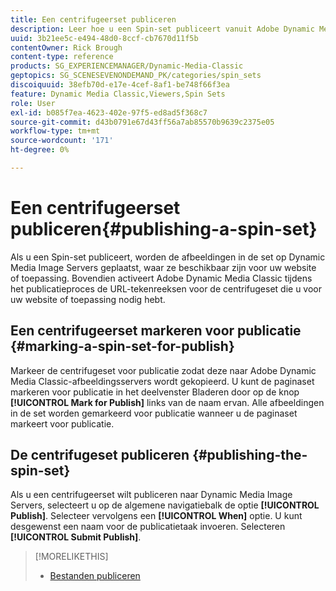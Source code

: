```yaml
---
title: Een centrifugeerset publiceren
description: Leer hoe u een Spin-set publiceert vanuit Adobe Dynamic Media Classic.
uuid: 3b21ee5c-e494-48d0-8ccf-cb7670d11f5b
contentOwner: Rick Brough
content-type: reference
products: SG_EXPERIENCEMANAGER/Dynamic-Media-Classic
geptopics: SG_SCENESEVENONDEMAND_PK/categories/spin_sets
discoiquuid: 38efb70d-e17e-4cef-8af1-be748f66f3ea
feature: Dynamic Media Classic,Viewers,Spin Sets
role: User
exl-id: b085f7ea-4623-402e-97f5-ed8ad5f368c7
source-git-commit: d43b0791e67d43ff56a7ab85570b9639c2375e05
workflow-type: tm+mt
source-wordcount: '171'
ht-degree: 0%

---
```


# Een centrifugeerset publiceren{#publishing-a-spin-set}

Als u een Spin-set publiceert, worden de afbeeldingen in de set op Dynamic Media Image Servers geplaatst, waar ze beschikbaar zijn voor uw website of toepassing. Bovendien activeert Adobe Dynamic Media Classic tijdens het publicatieproces de URL-tekenreeksen voor de centrifugeset die u voor uw website of toepassing nodig hebt.

## Een centrifugeerset markeren voor publicatie {#marking-a-spin-set-for-publish}

Markeer de centrifugeset voor publicatie zodat deze naar Adobe Dynamic Media Classic-afbeeldingsservers wordt gekopieerd. U kunt de paginaset markeren voor publicatie in het deelvenster Bladeren door op de knop **[!UICONTROL Mark for Publish]** links van de naam ervan. Alle afbeeldingen in de set worden gemarkeerd voor publicatie wanneer u de paginaset markeert voor publicatie.

## De centrifugeset publiceren {#publishing-the-spin-set}

Als u een centrifugeerset wilt publiceren naar Dynamic Media Image Servers, selecteert u op de algemene navigatiebalk de optie **[!UICONTROL Publish]**. Selecteer vervolgens een **[!UICONTROL When]** optie. U kunt desgewenst een naam voor de publicatietaak invoeren. Selecteren **[!UICONTROL Submit Publish]**.

>[!MORELIKETHIS]
>
>* [Bestanden publiceren](publishing-files.md#publishing_files)

